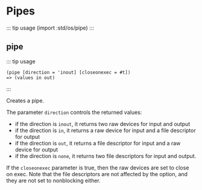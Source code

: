 # Pipes
::: tip usage
(import :std/os/pipe)
:::

## pipe
::: tip usage
```
(pipe [direction = 'inout] [closeonexec = #t])
=> (values in out)
```
:::

Creates a pipe.

The parameter `direction` controls the returned values:
- if the direction is `inout`, it returns two raw devices for input and output
- if the direction is `in`, it returns a raw device for input and a file descriptor for output
- if the direction is `out`, it returns a file descriptor for input and a raw device for output
- if the direction is `none`, it returns two file descriptors for input and output.

If the `closeonexec` parameter is true, then the raw devices are set to close on exec.
Note that the file descriptors are not affected by the option, and they are not set to nonblocking
either.
